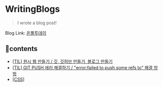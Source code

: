 # WritingBlogs


> I wrote a blog post!



Blog Link: [온풀투데이](https://onpul.tistory.com/)


## 📌contents

- ﻿[[TIL] 원시 웹 만들기 / 깃, 깃허브 만들기, 블로그 만들기](https://onpul.tistory.com/entry/TIL-%EA%B9%83-%EA%B9%83%ED%97%88%EB%B8%8C-%EB%A7%8C%EB%93%A4%EA%B8%B0-%EB%B8%94%EB%A1%9C%EA%B7%B8-%EB%A7%8C%EB%93%A4%EA%B8%B0)
- ﻿[[TIL] GIT PUSH 에러 해결하기 / "error:failed to push some refs to" 해결 방법](https://onpul.tistory.com/entry/GIT-PUSH-%EC%97%90%EB%9F%AC-%ED%95%B4%EA%B2%B0%ED%95%98%EA%B8%B0-errorfailed-to-push-some-refs-to-%ED%95%B4%EA%B2%B0-%EB%B0%A9%EB%B2%95?category=1145093)
- ﻿[[CSS] <style>태그, 스타일 시트, 선택자 사용](https://onpul.tistory.com/entry/CSS-style%ED%83%9C%EA%B7%B8-%EC%8A%A4%ED%83%80%EC%9D%BC-%EC%8B%9C%ED%8A%B8-%EC%84%A0%ED%83%9D%EC%9E%90-%EC%82%AC%EC%9A%A9?category=1145093)
- ﻿[[CSS] 캐스케이딩 스타일 시트(css)](https://onpul.tistory.com/entry/css-%EC%BA%90%EC%8A%A4%EC%BC%80%EC%9D%B4%EB%94%A9-%EC%8A%A4%ED%83%80%EC%9D%BC-%EC%8B%9C%ED%8A%B8css)
- ﻿[[GIT] Github 소스 코드 수정 후 저장소에 반영하기, 파일 수정 후 저장하기](https://onpul.tistory.com/entry/Github-%EC%86%8C%EC%8A%A4-%EC%BD%94%EB%93%9C-%EC%88%98%EC%A0%95-%ED%9B%84-%EC%A0%80%EC%9E%A5%EC%86%8C%EC%97%90-%EB%B0%98%EC%98%81%ED%95%98%EA%B8%B0-%ED%8C%8C%EC%9D%BC-%EC%88%98%EC%A0%95-%ED%9B%84-%EC%A0%80%EC%9E%A5%ED%95%98%EA%B8%B0?category=1145093)  

